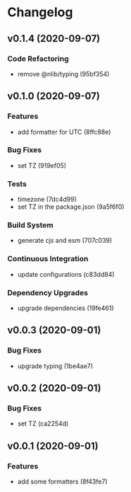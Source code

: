 # Changelog

## v0.1.4 (2020-09-07)

### Code Refactoring

- remove @nlib/typing (95bf354)


## v0.1.0 (2020-09-07)

### Features

- add formatter for UTC (8ffc88e)

### Bug Fixes

- set TZ (919ef05)

### Tests

- timezone (7dc4d99)
- set TZ in the package.json (9a5f6f0)

### Build System

- generate cjs and esm (707c039)

### Continuous Integration

- update configurations (c83dd84)

### Dependency Upgrades

- upgrade dependencies (19fe461)


## v0.0.3 (2020-09-01)

### Bug Fixes

- upgrade typing (1be4ae7)


## v0.0.2 (2020-09-01)

### Bug Fixes

- set TZ (ca2254d)


## v0.0.1 (2020-09-01)

### Features

- add some formatters (8f43fe7)


